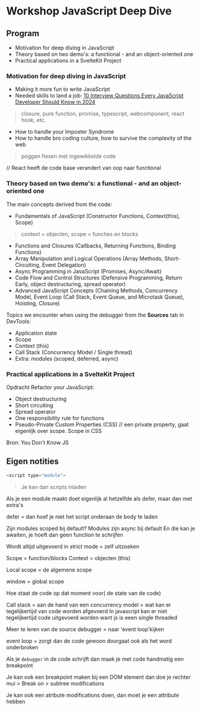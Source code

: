 # Workshop JavaScript Deep Dive

## Program

* Motivation for deep diving in JavaScript 
* Theory based on two demo's: a functional - and an object-oriented one
* Practical applications in a SvelteKit Project

### Motivation for deep diving in JavaScript

* Making it more fun to write JavaScript
* Needed skills to land a job:  [10 Interview Questions Every JavaScript Developer Should Know in 2024] 
> closure, pure function, promise, typescript, webcomponent, react hook, etc.
* How to handle your Imposter Syndrome
* How to handle bro coding culture, how to survive the complexity of the web 
> poggen flexen met ingewikkelde code

// React heeft de code base verandert van oop naar functional

### Theory based on two demo's: a functional - and an object-oriented one

The main concepts derived from the code:
* Fundamentals of JavaScript (Constructor Functions, Context(this), Scope) 
> context = objecten, scope = functies en blocks
* Functions and Closures (Callbacks, Returning Functions, Binding Functions)
* Array Manipulation and Logical Operations (Array Methods, Short-Circuiting, Event Delegation)
* Async Programming in JavaScript (Promises, Async/Await)
* Code Flow and Control Structures (Defensive Programming, Return Early, object destructuring, spread operator)
* Advanced JavaScript Concepts (Chaining Methods, Concurrency Model, Event Loop (Call Stack, Event Queue, and Microtask Queue), Hoisting, Closure)


Topics we encounter when using the debugger from the **Sources** tab in DevTools:
* Application state
* Scope 
* Context (this)
* Call Stack (Concurrency Model / Single thread)
* Extra: modules (scoped, deferred, async)


### Practical applications in a SvelteKit Project

Opdracht Refactor your JavaScript:
* Object destructuring
* Short circuiting
* Spread operator
* One responsibility rule for functions
* Pseudo-Private Custom Properties (CSS) // een private property, gaat eigenlijk over scope. Scope in CSS

Bron: You Don't Know JS


<!-- references -->
[10 Interview Questions Every JavaScript Developer Should Know in 2024]: https://medium.com/javascript-scene/10-interview-questions-every-javascript-developer-should-know-in-2024-c1044bcb0dfb


## Eigen notities

```js
<script type="module">
```
> Je kan dan scripts inladen

Als je een module maakt doet eigenlijk al hetzelfde als defer, maar dan met extra's

defer = dan hoef je niet het script onderaan de body te laden

Zijn modules scoped bij default?
Modules zijn async bij default
En die kan je awaiten, je hoeft dan geen function te schrijfen

Wordt altijd uitgevoerd in strict mode = zelf uitzoeken


Scope = function/blocks
Context = objecten (this)

Local scope = de algemene scope

window = global scope

Hoe staat de code op dat moment voor( de state van de code)

Call stack = aan de hand van een concurrency model = wat kan er tegelijkertijd van code worden afgevoerd
In javascript kan er niet tegelijkertijd code uitgevoerd worden want js is eeen single threaded

Meer te leren van de source debugger = naar 'event loop'kijken

event loop = zorgt dan de code gewoon doorgaat ook als het word onderbroken

Als je `debugger` in de code schrijft dan maak je met code handmatig een breakpoint


Je kan ook een breakpoint maken bij een DOM element dan doe je rechter mui > Break on > subtree modifications

Je kan ook een atribute modifications doen, dan moet je een attribute hebben